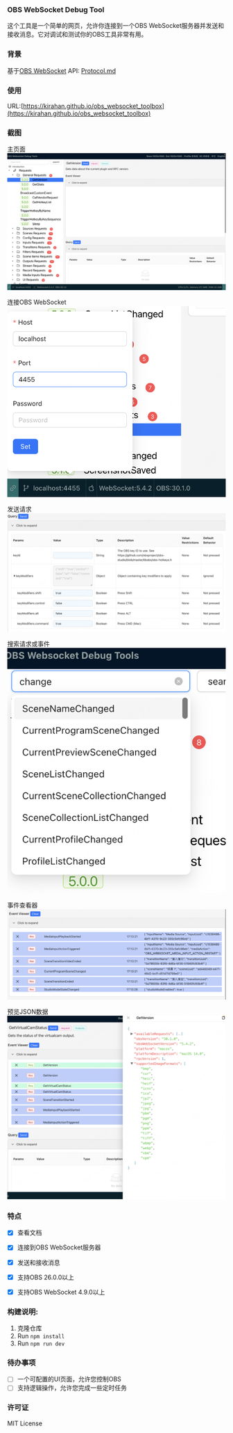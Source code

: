 ### OBS WebSocket Debug Tool

这个工具是一个简单的网页，允许你连接到一个OBS WebSocket服务器并发送和接收消息。它对调试和测试你的OBS工具非常有用。

### 背景

基于[OBS WebSocket](https://github.com/obsproject/obs-websocket) API: [Protocol.md](https://github.com/obsproject/obs-websocket/blob/master/docs/generated/protocol.md)


### 使用

URL:[https://kirahan.github.io/obs_websocket_toolbox](https://kirahan.github.io/obs_websocket_toolbox)

### 截图

主页面
![Main Page](./screenshots/1.png)

连接OBS WebSocket
![Connect OBS WebSocket](./screenshots/2.png)

发送请求
![Send OBS WebSocket Request](./screenshots/3.png)

搜索请求或事件
![Search Requests Or Events](./screenshots/4.png)

事件查看器
![Events Viewer](./screenshots/5.png)

预览JSON数据
![Preview JSON Data](./screenshots/6.png)

### 特点

- [x] 查看文档
- [x] 连接到OBS WebSocket服务器
- [x] 发送和接收消息
- [x] 支持OBS 26.0.0以上
- [x] 支持OBS WebSocket 4.9.0以上


### 构建说明:

1. 克隆仓库
2. Run `npm install`
3. Run `npm run dev`


### 待办事项

- [ ] 一个可配置的UI页面，允许您控制OBS
- [ ] 支持逻辑操作，允许您完成一些定时任务

### 许可证

MIT License